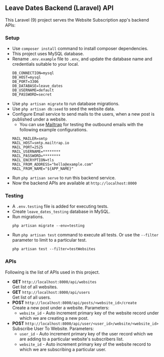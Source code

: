 ## Leave Dates Backend (Laravel) API

This Laravel (9) project serves the Website Subscription app's backend APIs:

### Setup
- Use `composer install` command to install composer dependencies.
- This project uses MySQL database.
- Rename `.env.example` file to `.env`, and update the database name and credentials suitable to your local.
    ````
    DB_CONNECTION=mysql
    DB_HOST=mysql
    DB_PORT=3306
    DB_DATABASE=leave_dates
    DB_USERNAME=default
    DB_PASSWORD=secret
    ````
- Use `php artisan migrate` to run database migrations.
- Use `php artisan db:seed` to seed the website data.
- Configure Email service to send mails to the users, when a new post is published under a website.
    - You can use [Mailtrap](https://mailtrap.io/) for testing the outbound emails with the following example configurations.
    ```
    MAIL_MAILER=smtp
    MAIL_HOST=smtp.mailtrap.io
    MAIL_PORT=2525
    MAIL_USERNAME=********
    MAIL_PASSWORD=********
    MAIL_ENCRYPTION=tls
    MAIL_FROM_ADDRESS="hello@example.com"
    MAIL_FROM_NAME="${APP_NAME}"
    ```
 - Run `php artisan serve` to run this backend service.
 - Now the backend APIs are available at `http://localhost:8000`


### Testing
 - A `.env.testing` file is added for executing tests.
 - Create `leave_dates_testing` database in MySQL.
 - Run migrations.
    ````
    php artisan migrate --env=testing
    ````
- Run `php artisan test` command to execute all tests. Or use the `--filter` parameter to limit to a particular test.
    ```
    php artisan test --filter=testWebsites
    ```

### APIs
Following is the list of APIs used in this project.
 - **GET** `http://localhost:8000/api/websites`
    <br />
    Get list of all websites.
 - **GET** `http://localhost:8000/api/users`
    <br />
    Get list of all users.
 - **POST** `http://localhost:8000/api/posts/<website_id>/create`
    <br />
    Create a new post under a website.
    Parameters:
    - `website_id` - Auto increment primary key of the website record under which we are creating a new post.
 - **POST** `http://localhost:8000/api/user/<user_id>/website/<website_id>`
    Subscribe User To Website.
    Parameters:
    - `user_id` - Auto increment primary key of the user record which we are adding to a particular website's subscribers list.
    - `website_id` - Auto increment primary key of the website record to which we are subscribing a particular user.
    
